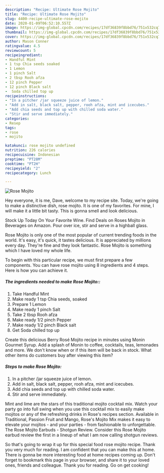 ```yaml
---
description: "Recipe: Ultimate Rose Mojito"
title: "Recipe: Ultimate Rose Mojito"
slug: 4400-recipe-ultimate-rose-mojito
date: 2020-01-09T06:52:10.557Z
image: https://img-global.cpcdn.com/recipes/17df36839f8bbd76/751x532cq70/rose-mojito-recipe-main-photo.jpg
thumbnail: https://img-global.cpcdn.com/recipes/17df36839f8bbd76/751x532cq70/rose-mojito-recipe-main-photo.jpg
cover: https://img-global.cpcdn.com/recipes/17df36839f8bbd76/751x532cq70/rose-mojito-recipe-main-photo.jpg
author: Mason Conner
ratingvalue: 4.5
reviewcount: 5
recipeingredient:
- Handful Mint
- 1 tsp Chia seeds soaked
- 1 Lemon
- 1 pinch Salt
- 2 tbsp Rooh afza
- 12 pinch Pepper
- 12 pinch Black salt
-  Soda chilled top up
recipeinstructions:
- "In a pitcher /jar squeeze juice of lemon."
- "Add in salt, black salt, pepper, rooh afza, mint and icecubes."
- "Add chia seeds and top up with chilled soda water."
- "Stir and serve immediately."
categories:
- Resep
tags:
- rose
- mojito

katakunci: rose mojito undefined
nutrition: 226 calories
recipecuisine: Indonesian
preptime: "PT28M"
cooktime: "PT2H"
recipeyield: "2"
recipecategory: Lunch

---
```



![Rose Mojito](https://img-global.cpcdn.com/recipes/17df36839f8bbd76/751x532cq70/rose-mojito-recipe-main-photo.jpg)

Hey everyone, it is me, Dave, welcome to my recipe site. Today, we're going to make a distinctive dish, rose mojito. It is one of my favorites. For mine, I will make it a little bit tasty. This is gonna smell and look delicious.

Stock Up Today On Your Favorite Wine. Find Deals on Roses Mojito in Beverages on Amazon. Pour over ice, stir and serve in a highball glass.

Rose Mojito is only one of the most popular of current trending foods in the world. It's easy, it's quick, it tastes delicious. It is appreciated by millions every day. They're fine and they look fantastic. Rose Mojito is something which I have loved my whole life.


To begin with this particular recipe, we must first prepare a few components. You can have rose mojito using 8 ingredients and 4 steps. Here is how you can achieve it.

##### The ingredients needed to make Rose Mojito::

1. Take Handful Mint
1. Make ready 1 tsp Chia seeds, soaked
1. Prepare 1 Lemon
1. Make ready 1 pinch Salt
1. Take 2 tbsp Rooh afza
1. Make ready 1/2 pinch Pepper
1. Make ready 1/2 pinch Black salt
1. Get  Soda chilled top up


Create this delicious Berry Rosé Mojito recipe in minutes using Monin Gourmet Syrup. Add a splash of Monin to coffee, cocktails, teas, lemonades and more. We don&#39;t know when or if this item will be back in stock. What other items do customers buy after viewing this item? 

##### Steps to make Rose Mojito:

1. In a pitcher /jar squeeze juice of lemon.
1. Add in salt, black salt, pepper, rooh afza, mint and icecubes.
1. Add chia seeds and top up with chilled soda water.
1. Stir and serve immediately.


Mint and lime are the stars of this traditional mojito cocktail mix. Watch your party go into full swing when you use this cocktail mix to easily make mojitos or any of the refreshing drinks in Rose&#39;s recipes section. Available in Traditional, Passion Fruit and Mango, Rose&#39;s Mojito Mix makes it easy to elevate your mojitos - and your parties - from fashionable to unforgettable. The Rose Mojito Earbuds - Shotgun Review. Consider this Rose Mojito earbud review the first in a lineup of what I am now calling shotgun reviews. 

So that's going to wrap it up for this special food rose mojito recipe. Thank you very much for reading. I am confident that you can make this at home. There is gonna be more interesting food at home recipes coming up. Don't forget to bookmark this page in your browser, and share it to your loved ones, friends and colleague. Thank you for reading. Go on get cooking!
